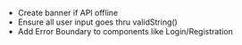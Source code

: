 - Create banner if API offline
- Ensure all user input goes thru validString()
- Add Error Boundary to components like Login/Registration
